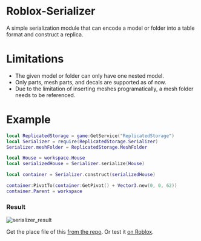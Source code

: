 # Roblox-Serializer
A simple serialization module that can encode a model or folder into a table format and construct a replica.


# Limitations
* The given model or folder can only have one nested model.
* Only parts, mesh parts, and decals are supported as of now.
* Due to the limitation of inserting meshes programatically, a mesh folder needs to be referenced.

# Example
```lua
local ReplicatedStorage = game:GetService("ReplicatedStorage")
local Serializer = require(ReplicatedStorage.Serializer)
Serializer.meshFolder = ReplicatedStorage.MeshFolder

local House = workspace.House
local serializedHouse = Serializer.serialize(House)

local container = Serializer.construct(serializedHouse)

container:PivotTo(container:GetPivot() + Vector3.new(0, 0, 62))
container.Parent = workspace
```

### Result
![serializer_result](https://github.com/Rajlo350/Roblox-Serializer/assets/89266878/f177dc9b-e2a5-40ad-b3be-6735e113233c)


Get the place file of this [from the repo](https://github.com/Rajlo350/Roblox-Serializer/blob/main/serializer_example.rbxl). Or test it [on Roblox](https://www.roblox.com/games/17637655064/Serializer-Module-Demo).
